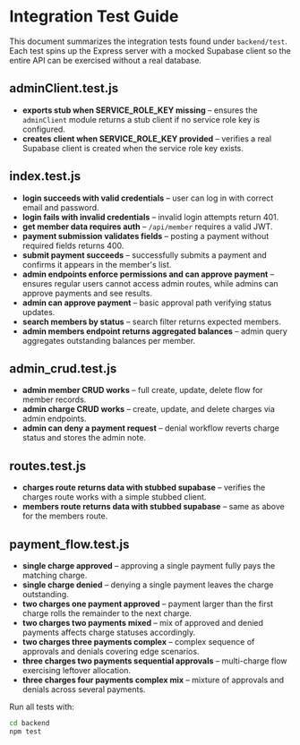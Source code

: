 # Integration Test Guide

This document summarizes the integration tests found under `backend/test`.
Each test spins up the Express server with a mocked Supabase client so the
entire API can be exercised without a real database.

## adminClient.test.js
- **exports stub when SERVICE_ROLE_KEY missing** – ensures the `adminClient` module returns a stub client if no service role key is configured.
- **creates client when SERVICE_ROLE_KEY provided** – verifies a real Supabase client is created when the service role key exists.

## index.test.js
- **login succeeds with valid credentials** – user can log in with correct email and password.
- **login fails with invalid credentials** – invalid login attempts return 401.
- **get member data requires auth** – `/api/member` requires a valid JWT.
- **payment submission validates fields** – posting a payment without required fields returns 400.
- **submit payment succeeds** – successfully submits a payment and confirms it appears in the member's list.
- **admin endpoints enforce permissions and can approve payment** – ensures regular users cannot access admin routes, while admins can approve payments and see results.
- **admin can approve payment** – basic approval path verifying status updates.
- **search members by status** – search filter returns expected members.
- **admin members endpoint returns aggregated balances** – admin query aggregates outstanding balances per member.

## admin_crud.test.js
- **admin member CRUD works** – full create, update, delete flow for member records.
- **admin charge CRUD works** – create, update, and delete charges via admin endpoints.
- **admin can deny a payment request** – denial workflow reverts charge status and stores the admin note.

## routes.test.js
- **charges route returns data with stubbed supabase** – verifies the charges route works with a simple stubbed client.
- **members route returns data with stubbed supabase** – same as above for the members route.

## payment_flow.test.js
- **single charge approved** – approving a single payment fully pays the matching charge.
- **single charge denied** – denying a single payment leaves the charge outstanding.
- **two charges one payment approved** – payment larger than the first charge rolls the remainder to the next charge.
- **two charges two payments mixed** – mix of approved and denied payments affects charge statuses accordingly.
- **two charges three payments complex** – complex sequence of approvals and denials covering edge scenarios.
- **three charges two payments sequential approvals** – multi-charge flow exercising leftover allocation.
- **three charges four payments complex mix** – mixture of approvals and denials across several payments.

Run all tests with:

```bash
cd backend
npm test
```
